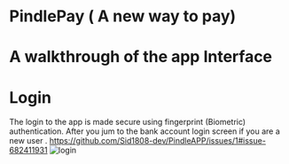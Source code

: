# PindlePay ( A new way to pay)
# A walkthrough of the app Interface


# Login
The login to the app is made secure using fingerprint (Biometric) authentication. After you jum to the bank account login screen if you are a new user .
https://github.com/Sid1808-dev/PindleAPP/issues/1#issue-682411931
![login](https://user-images.githubusercontent.com/60344472/90718746-5c6ddc00-e2d0-11ea-9371-d74aff289bdd.gif)
